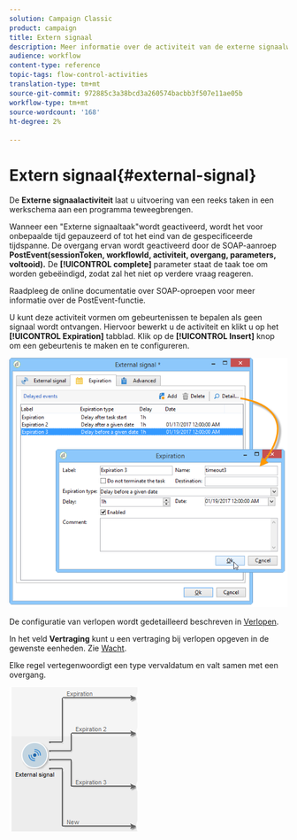 ```yaml
---
solution: Campaign Classic
product: campaign
title: Extern signaal
description: Meer informatie over de activiteit van de externe signaalworkflow
audience: workflow
content-type: reference
topic-tags: flow-control-activities
translation-type: tm+mt
source-git-commit: 972885c3a38bcd3a260574bacbb3f507e11ae05b
workflow-type: tm+mt
source-wordcount: '168'
ht-degree: 2%

---
```



# Extern signaal{#external-signal}

De **Externe signaalactiviteit** laat u uitvoering van een reeks taken in een werkschema aan een programma teweegbrengen.

Wanneer een &quot;Externe signaaltaak&quot;wordt geactiveerd, wordt het voor onbepaalde tijd gepauzeerd of tot het eind van de gespecificeerde tijdspanne. De overgang ervan wordt geactiveerd door de SOAP-aanroep **PostEvent(sessionToken, workflowId, activiteit, overgang, parameters, voltooid).** De **[!UICONTROL complete]** parameter staat de taak toe om worden gebeëindigd, zodat zal het niet op verdere vraag reageren.

Raadpleeg de online documentatie over SOAP-oproepen voor meer informatie over de PostEvent-functie.

U kunt deze activiteit vormen om gebeurtenissen te bepalen als geen signaal wordt ontvangen. Hiervoor bewerkt u de activiteit en klikt u op het **[!UICONTROL Expiration]** tabblad. Klik op de **[!UICONTROL Insert]** knop om een gebeurtenis te maken en te configureren.

![](assets/edit_signal.png)

De configuratie van verlopen wordt gedetailleerd beschreven in [Verlopen](../../workflow/using/defining-approvals.md).

In het veld **Vertraging** kunt u een vertraging bij verlopen opgeven in de gewenste eenheden. Zie [Wacht](../../workflow/using/wait.md).

Elke regel vertegenwoordigt een type vervaldatum en valt samen met een overgang.

![](assets/external_sign_diag.png)

